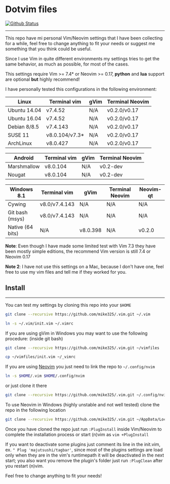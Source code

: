 # Dotvim files

[![Github Status](https://github.com/Mike325/.vim/workflows/neovimfiles/badge.svg)](https://github.com/Mike325/.vim/actions)

---

This repo have mi personal Vim/Neovim settings that I have been collecting
for a while, feel free to change anything to fit your needs or suggest me
something that you think could be useful.

Since I use Vim in quite different environments my settings tries to get
the same behavior, as much as possible, for most of the cases.

This settings require Vim >= 7.4* or Neovim >= 0.17,
**python** and **lua** support are optional **but** highly recommend!

I have personally tested this configurations in the following environment:

| Linux            | Terminal vim   | gVim     | Terminal Neovim |
|------------------|----------------|----------|-----------------|
| Ubuntu 14.04     | v7.4.52        | N/A      | v0.2.0/v0.17    |
| Ubuntu 16.04     | v7.4.52        | N/A      | v0.2.0/v0.17    |
| Debian 8/8.5     | v7.4.143       | N/A      | v0.2.0/v0.17    |
| SUSE 11          | v8.0.104/v7.3* | N/A      | v0.2.0/v0.17    |
| ArchLinux        | v8.0.427       | N/A      | v0.2.0/v0.17    |

| Android          | Terminal vim | gVim     | Terminal Neovim |
|------------------|--------------|----------|-----------------|
| Marshmallow      | v8.0.104     | N/A      | v0.2-dev        |
| Nougat           | v8.0.104     | N/A      | v0.2-dev        |

| Windows 8.1      | Terminal vim   | gVim     | Terminal Neovim | Neovim-qt |
|------------------|----------------|----------|-----------------|-----------|
| Cywing           | v8.0/v7.4.143  | N/A      | N/A             | N/A       |
| Git bash (msys)  | v8.0/v7.4.143  | N/A      | N/A             | N/A       |
| Native (64 bits) | N/A            | v8.0.398 | N/A             | v0.2.0    |

**Note**: Even though I have made some limited test with Vim 7.3 they have been
mostly simple editions, the recommend Vim version is still 7.4 or Neovim 0.17

**Note 2**: I have not use this settings on a Mac, because I don't have one, feel
free to use my vim files and tell me if they worked for you.

## Install

---

You can test my settings by cloning this repo into your `$HOME`

```sh
git clone --recursive https://github.com/mike325/.vim.git ~/.vim

ln -s ~/.vim/init.vim ~/.vimrc
```

If you are using gVim in Windows you may want to use the following procedure:
(inside git bash)

```sh
git clone --recursive https://github.com/mike325/.vim.git ~/vimfiles

cp ~/vimfiles/init.vim ~/_vimrc
```

If you are using [Neovim](https://neovim.io/) you just need to link the repo
to `~/.config/nvim`

```sh
ln -s $HOME/.vim $HOME/.config/nvim
```

or just clone it there

```sh
git clone --recursive https://github.com/mike325/.vim.git ~/.config/nvim
```

To use Neovim in Windows (highly unstable and not well tested) clone the repo
in the following location

```sh
git clone --recursive https://github.com/mike325/.vim.git ~/AppData/Local/nvim/
```

Once you have cloned the repo just run `:PlugInstall` inside Vim/Neovim to
complete the installation process or start (n)vim as `vim +PlugInstall`

If you want to deactivate some plugins just comment its line in the init.vim, ex.
`" Plug 'majutsushi/tagbar'`, since most of the plugins settings are load only when
they are in the vim's runtimepath it will be deactivated in the next start;
you also want you remove the plugin's folder just run `:PlugClean` after you restart
(n)vim.

Feel free to change anything to fit your needs!
